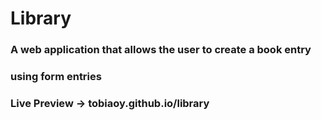 # Library
### A web application that allows the user to create a book entry 
### using form entries
### Live Preview -> tobiaoy.github.io/library
